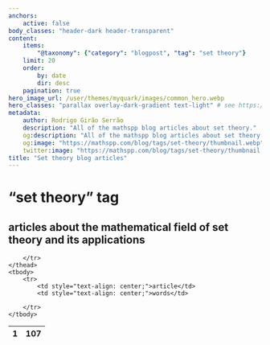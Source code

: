 ```yaml
---
anchors:
    active: false
body_classes: "header-dark header-transparent"
content:
    items:
        "@taxonomy": {"category": "blogpost", "tag": "set theory"}
    limit: 20
    order:
        by: date
        dir: desc
    pagination: true
hero_image_url: /user/themes/myquark/images/common_hero.webp
hero_classes: "parallax overlay-dark-gradient text-light" # see https://demo.getgrav.org/blog-skeleton/blog/hero-classes
metadata:
    author: Rodrigo Girão Serrão
    description: "All of the mathspp blog articles about set theory."
    og:description: "All of the mathspp blog articles about set theory."
    og:image: "https://mathspp.com/blog/tags/set-theory/thumbnail.webp"
    twitter:image: "https://mathspp.com/blog/tags/set-theory/thumbnail.webp"
title: "Set theory blog articles"
---
```


# “set theory” tag


## articles about the mathematical field of set theory and its applications



<table class="stats-table">
    <thead>
        <tr>
            <th style="text-align: center;">1</th>
            <th style="text-align: center;">107</th>
            
        </tr>
    </thead>
    <tbody>
        <tr>
            <td style="text-align: center;">article</td>
            <td style="text-align: center;">words</td>
            
        </tr>
    </tbody>
</table>